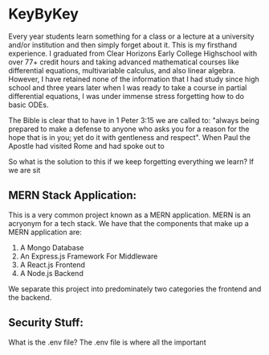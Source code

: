 # KeyByKey
Every year students learn something for a class or a lecture at a university and/or institution and then simply forget about it. This is my firsthand experience. I graduated from Clear Horizons Early College Highschool with over 77+ credit hours and taking advanced mathematical courses like differential equations, multivariable calculus, and also linear algebra. However, I have retained none of the information that I had study since high school and three years later when I was ready to take a course in partial differential equations, I was under immense stress forgetting how to do basic ODEs.

The Bible is clear that to have in 1 Peter 3:15 we are called to: "always being prepared to make a defense to anyone who asks you for a reason for the hope that is in you; yet do it with gentleness and respect". When Paul the Apostle had visited Rome and had spoke out to 

So what is the solution to this if we keep forgetting everything we learn? If we are sit

## MERN Stack Application:
This is a very common project known as a MERN application. MERN is an acryonym for a tech stack. We have that the components that make up a MERN application are:
1. A Mongo Database
2. An Express.js Framework For Middleware
3. A React.js Frontend
4. A Node.js Backend

We separate this project into predominately two categories the frontend and the backend.

## Security Stuff:
What is the .env file? The .env file is where all the important 